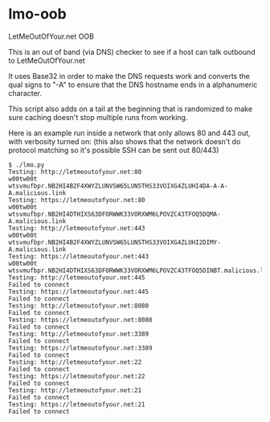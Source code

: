 # lmo-oob
LetMeOutOfYour.net OOB

This is an out of band (via DNS) checker to see if a host can talk outbound to LetMeOutOfYour.net

It uses Base32 in order to make the DNS requests work and converts the qual signs to "-A" to
ensure that the DNS hostname ends in a alphanumeric character.

This script also adds on a tail at the beginning that is randomized to make sure caching doesn't
stop multiple runs from working.

Here is an example run inside a network that only allows 80 and 443 out, with verbosity turned on:
(this also shows that the network doesn't do protocol matching so it's possible SSH can be sent out 80/443)

```
$ ./lmo.py
Testing: http://letmeoutofyour.net:80
w00tw00t
wtsvmufbpr.NB2HI4B2F4XWYZLUNVSW65LUN5THS33VOIXG4ZLUHI4DA-A-A-A.malicious.link
Testing: https://letmeoutofyour.net:80
w00tw00t
wtsvmufbpr.NB2HI4DTHIXS63DFORWWK33VORXWM6LPOVZC43TFOQ5DQMA-A.malicious.link
Testing: http://letmeoutofyour.net:443
w00tw00t
wtsvmufbpr.NB2HI4B2F4XWYZLUNVSW65LUN5THS33VOIXG4ZLUHI2DIMY-A.malicious.link
Testing: https://letmeoutofyour.net:443
w00tw00t
wtsvmufbpr.NB2HI4DTHIXS63DFORWWK33VORXWM6LPOVZC43TFOQ5DINBT.malicious.link
Testing: http://letmeoutofyour.net:445
Failed to connect
Testing: https://letmeoutofyour.net:445
Failed to connect
Testing: http://letmeoutofyour.net:8080
Failed to connect
Testing: https://letmeoutofyour.net:8080
Failed to connect
Testing: http://letmeoutofyour.net:3389
Failed to connect
Testing: https://letmeoutofyour.net:3389
Failed to connect
Testing: http://letmeoutofyour.net:22
Failed to connect
Testing: https://letmeoutofyour.net:22
Failed to connect
Testing: http://letmeoutofyour.net:21
Failed to connect
Testing: https://letmeoutofyour.net:21
Failed to connect
```
